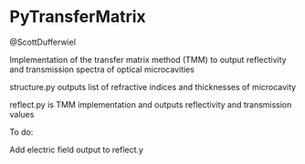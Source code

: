 # PyTransferMatrix

@ScottDufferwiel

Implementation of the transfer matrix method (TMM) to output reflectivity and transmission spectra of optical microcavities

structure.py outputs list of refractive indices and thicknesses of microcavity

reflect.py is TMM implementation and outputs reflectivity and transmission values

To do:

Add electric field output to reflect.y
